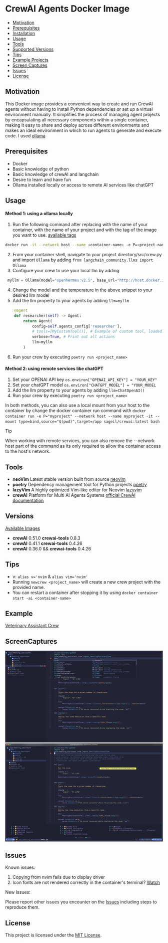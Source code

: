 # CrewAI Agents Docker Image

- [Motivation](#motivation)
- [Prerequisites](#prerequisites)
- [Installation](#installation)
- [Usage](#usage)
- [Tools](#tools)
- [Supported Versions](#versions)
- [Tips](#tips)
- [Example Projects](#examples)
- [Screen Captures](#ScreenCaptures)
- [Issues](#issues)
- [License](#license)

## Motivation

This Docker image provides a convenient way to create and run CrewAI agents without having to install Python dependencies or set up a virtual environment manually. It simplifies the process of managing agent projects by encapsulating all necessary components within a single container, making it easy to share and deploy across different environments and makes an ideal environment in which to run agents to generate and execute code. I used [ollama](https://ollama.com/)

## Prerequisites
- Docker
- Basic knowledge of python
- Basic knowledge of crewAI and langchain
- Desire to learn and have fun
- Ollama installed locally or access to remote AI services like chatGPT

## Usage
#### Method 1: using a ollama locally
1. Run the following command after replacing <container-name> with the name of your container, <project-name> with the name of your project and <tag> with the tag of the image you want to use. [available tags](https://hub.docker.com/r/sageil/crewai/tags)

```bash
docker run -it --network host --name <container-name> -e P=<project-name> sageil/crewai:<tag> bash
```
2. From your container shell, navigate to your project directory/src/crew.py and import `Ollama` by adding `from langchain_community.llms import Ollama`
3. Configure your crew to use your local llm by adding 

```python
 myllm = Ollama(model="openhermes:v2.5", base_url="http://host.docker.internal:11434", temperature=0)
```
4. Change the model and the temperature in the above snippet to your desired llm model
5. Add the llm property to your agents by adding `llm=myllm` 
```python
    @agent
    def researcher(self) -> Agent:
        return Agent(
            config=self.agents_config['researcher'],
            # tools=[MyCustomTool()], # Example of custom tool, loaded on the beginning of file
            verbose=True, # Print out all actions
            llm=myllm
        )

```
6. Run your crew by executing `poetry run <project_name>`

#### Method 2: using remote services like chatGPT
1. Set your OPENAI API key `os.environ["OPENAI_API_KEY"] = "YOUR_KEY"`
2. Set your chatGPT model `os.environ["CHATGPT_MODEL"] = "YOUR_MODEL`
3. Add the llm property to your agents by adding `llm=ChatOpenAI()`
4. Run your crew by executing `poetry run <project_name>`

In both methods, you can also use a local mount from your host to the container by change the docker container run command with 
`docker container run -e P="myproject" --network host --name myproject -it --mount type=bind,source="$(pwd)",target=/app sageil/crewai:latest bash`

> [!TIP]  
> When working with remote services, you can also remove the --network host part of the command as its only required to allow
> the container access to the host's network.

## Tools

- **neoVim** Latest stable version built from source [neovim](https://github.com/neovim/neovim)
- **poetry** Dependency management tool for Python projects [poetry](https://python-poetry.org/)
- **lazyVim** A highly optimized Vim-like editor for Neovim [lazyvim](https://www.lazyvim.org/)
- **crewAI** Platform for Multi AI Agents Systems [official CrewAI documentation](https://docs.crewai.com/)

## Versions

[Available Images](https://hub.docker.com/r/sageil/crewai/tags)
- **crewAI** 0.51.0 **crewai-tools** 0.8.3
- **crewAI** 0.41.1 **crewai-tools** 0.4.26
- **crewAI** 0.36.0 && **crewai-tools** 0.4.26


## Tips 
- v: `alias v='nvim` & `alias vim='nvim'`
- Running `newcrew <project_name>` will create a new crew project with the provided name.
- You can restart a container after stopping it by using `docker container start -ai <container-name>`

## Example

[Veterinary Assistant Crew](https://github.com/sageil/veterinary_assistant)

## ScreenCaptures

![Editor](assets/nvim-main.png)
![Code](assets/code-action.png)

## Issues
Known issues:

1. Copying from nvim fails due to display driver
2. Icon fonts are not rendered correctly in the container's terminal? [Watch](https://www.youtube.com/watch?v=mQdB_kHyZn8)

New Issues:

Please report other issues you encounter on the [Issues](https://github.com/sageil/crewai-docker-image/issues) including steps to reproduce them.

## License
This project is licensed under the [MIT License](https://github.com/sageil/crewai-docker-image/blob/main/LICENSE.md).